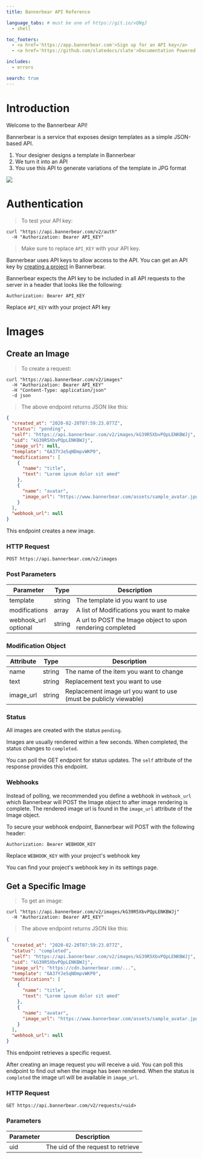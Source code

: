 ```yaml
---
title: Bannerbear API Reference

language_tabs: # must be one of https://git.io/vQNgJ
  - shell

toc_footers:
  - <a href='https://app.bannerbear.com'>Sign up for an API key</a>
  - <a href='https://github.com/slatedocs/slate'>Documentation Powered by Slate</a>

includes:
  - errors

search: true
---
```


# Introduction

Welcome to the Bannerbear API! 

Bannerbear is a service that exposes design templates as a simple JSON-based API. 

1. Your designer designs a template in Bannerbear
2. We turn it into an API
3. You use this API to generate variations of the template in JPG format

![](/images/api_example_2.jpg)

# Authentication

> To test your API key:

```shell
curl "https://api.bannerbear.com/v2/auth"
  -H "Authorization: Bearer API_KEY"
```

> Make sure to replace `API_KEY` with your API key.

Bannerbear uses API keys to allow access to the API. You can get an API key by [creating a project](https://app.bannerbear.com) in Bannerbear.

Bannerbear expects the API key to be included in all API requests to the server in a header that looks like the following:

`Authorization: Bearer API_KEY`

<aside class="success">
Replace <code>API_KEY</code> with your project API key
</aside>

# Images

## Create an Image

> To create a request:

```shell
curl "https://api.bannerbear.com/v2/images"
  -H "Authorization: Bearer API_KEY"
  -H "Content-Type: application/json" 
  -d json
```

> The above endpoint returns JSON like this:

```json
{
  "created_at": "2020-02-20T07:59:23.077Z",
  "status": "pending",
  "self": "https://api.bannerbear.com/v2/images/kG39R5XbvPQpLENKBWJj",
  "uid": "kG39R5XbvPQpLENKBWJj",
  "image_url": null,
  "template": "6A37YJe5qNDmpvWKP0",
  "modifications": [
    {
      "name": "title",
      "text": "Lorem ipsum dolor sit amed"
    },
    {
      "name": "avatar",
      "image_url": "https://www.bannerbear.com/assets/sample_avatar.jpg"
    }
  ],
  "webhook_url": null
}
```

This endpoint creates a new image.

### HTTP Request

`POST https://api.bannerbear.com/v2/images`

### Post Parameters

Parameter | Type | Description
--------- | ------- | -----------
template | string | The template id you want to use
modifications | array | A list of Modifications you want to make
webhook_url<br /><span class="tag">optional</span> | string | A url to POST the Image object to upon rendering completed

### Modification Object

Attribute | Type | Description
--------- | ------- | -----------
name | string | The name of the item you want to change
text | string | Replacement text you want to use
image_url | string | Replacement image url you want to use (must be publicly viewable)

### Status

All images are created with the status `pending`.

Images are usually rendered within a few seconds. When completed, the status changes to `completed`.

You can poll the GET endpoint for status updates. The `self` attribute of the response provides this endpoint.

### Webhooks

Instead of polling, we recommended you define a webhook in `webhook_url` which Bannerbear will POST the Image object to after image rendering is complete. The rendered image url is found in the `image_url` attribute of the Image object.

To secure your webhook endpoint, Bannerbear will POST with the following header:

`Authorization: Bearer WEBHOOK_KEY`

<aside class="success">
Replace <code>WEBHOOK_KEY</code> with your project's webhook key
</aside>

You can find your project's webhook key in its settings page.

## Get a Specific Image

> To get an image:

```shell
curl "https://api.bannerbear.com/v2/images/kG39R5XbvPQpLENKBWJj"
  -H "Authorization: Bearer API_KEY"
```

> The above endpoint returns JSON like this:

```json
{
  "created_at": "2020-02-20T07:59:23.077Z",
  "status": "completed",
  "self": "https://api.bannerbear.com/v2/images/kG39R5XbvPQpLENKBWJj",
  "uid": "kG39R5XbvPQpLENKBWJj",
  "image_url": "https://cdn.bannerbear.com/...",
  "template": "6A37YJe5qNDmpvWKP0",
  "modifications": [
    {
      "name": "title",
      "text": "Lorem ipsum dolor sit amed"
    },
    {
      "name": "avatar",
      "image_url": "https://www.bannerbear.com/assets/sample_avatar.jpg"
    }
  ],
  "webhook_url": null
}
```

This endpoint retrieves a specific request.

After creating an image request you will receive a uid. You can poll this endpoint to find out when the image has been rendered. When the status is `completed` the image url will be available in `image_url`.

### HTTP Request

`GET https://api.bannerbear.com/v2/requests/<uid>`

### Parameters

Parameter | Description
--------- | -----------
uid | The uid of the request to retrieve
